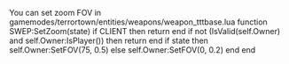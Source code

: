 You can set zoom FOV in
gamemodes/terrortown/entities/weapons/weapon_tttbase.lua
function SWEP:SetZoom(state)
   if CLIENT then return end
   if not (IsValid(self.Owner) and self.Owner:IsPlayer()) then return end
   if state then
      self.Owner:SetFOV(75, 0.5)
   else
      self.Owner:SetFOV(0, 0.2)
   end
end
